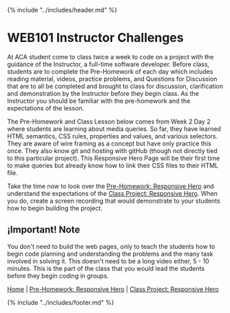 {% include "../includes/header.md" %}

# WEB101 Instructor Challenges

At ACA student come to class twice a week to code on a project with the guidance of the Instructor, a full-time software developer. Before class, students are to complete the Pre-Homework of each day which includes reading material, videos, practice problems, and Questions for Discussion that are to all be completed and brought to class for discussion, clarification and demonstration by the Instructor before they begin class. As the Instructor you should be familiar with the pre-homework and the expectations of the lesson.

The Pre-Homework and Class Lesson below comes from Week 2 Day 2 where students are learning about media queries. So far, they have learned HTML semantics, CSS rules, properties and values, and various selectors. They are aware of wire framing as a concept but have only practice this once. They also know git and hosting with gitHub (though not directly tied to this particular project). This Responsive Hero Page will be their first time to make queries but already know how to link their CSS files to their HTML file.

Take the time now to look over the [Pre-Homework: Responsive Hero](responsiveHeroPrep.md) and understand the expectations of the [Class Project: Responsive Hero](responsiveHeroProject.md). When you do, create a screen recording that would demonstrate to your students how to begin building the project.

## ¡Important! Note

You don't need to build the web pages, only to teach the students how to begin code planning and understanding the problems and the many task involved in solving it. This doesn't need to be a long video either, 5 - 10 minutes. This is the part of the class that you would lead the students before they begin coding in groups.

[Home](../home.md) | [Pre-Homework: Responsive Hero](responsiveHeroPrep.md) | [Class Project: Responsive Hero](responsiveHeroProject.md)

{% include "../includes/footer.md" %}
